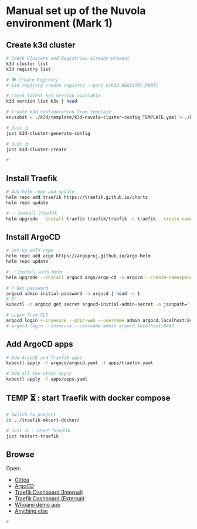 # Manual set up of the Nuvola environment (Mark 1)

## Create k3d cluster

```sh
# Check Clusters and Registries already present
k3d cluster list
k3d registry list

# 📚 Create Registry
# k3d registry create registry --port ${K3D_REGISTRY_PORT}

# Check latest k3s version available
k3d version list k3s | head

# Create k3d configuration from template
envsubst < ./k3d/template/k3d-nuvola-cluster-config_TEMPLATE.yaml > ./k3d/cluster/k3d-nuvola-cluster-config.yaml

# Just ⚖️
just k3d-cluster-generate-config

# Just ⚖️
just k3d-cluster-create

#

```

## Install Traefik

```sh
# Add helm repo and update
helm repo add traefik https://traefik.github.io/charts
helm repo update

# ✅ Install Traefik
helm upgrade --install traefik traefik/traefik -n traefik --create-namespace --wait  -f ./traefik/values.yaml

```

## Install ArgoCD

```sh
# Set up Helm repo
helm repo add argo https://argoproj.github.io/argo-helm
helm repo update

# ✅ Install with Helm
helm upgrade --install argocd argo/argo-cd -n argocd --create-namespace --wait --values ./argocd/values.yaml

# 🔎 Get password
argocd admin initial-password -n argocd | head -n 1
# Or
kubectl -n argocd get secret argocd-initial-admin-secret -o jsonpath="{.data.password}" | base64 -d ;  echo

# Login from CLI
argocd login --insecure --grpc-web --username admin argocd.localhost:8443
# argocd login --insecure --username admin argocd.localhost:8443
```

## Add ArgoCD apps

```sh
# Add ArgoCD and Traefik apps
kubectl apply -f argocd/argocd.yaml -f apps/traefik.yaml

# Add all the other apps/
kubectl apply -f apps/apps.yaml
```

## TEMP ⏳ : start Traefik with docker compose

```sh
# Switch to project
cd ../traefik-mkcert-docker/

# Just ⚖️ : start traefik
just restart-traefik
```

## Browse

Open:

- [Gittea](https://git.localhost/)
- [ArgoCD](https://argocd.localhost/)
- [Traefik Dashboard (Internal)](https://traefik.localhost/)
- [Traefik Dashboard (External)](http://localhost:9000/dashboard/#/)
- [Whoami demo app](https://whoami.localhost/)
- [Anything else](https://any.localhost/)

```sh
#
```
